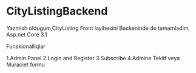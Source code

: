 # CityListingBackend

Yazmish oldugum,CityListing Front layihesini Backeninde de tamamladim, Asp.net Core 3.1

Funskionalliqlar

1.Admin Panel
2.Login and Register
3.Subscribe 
4.Admine Teklif veya Muraciet formu
